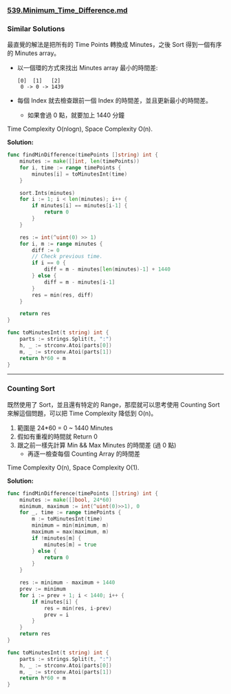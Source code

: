 ### [539.Minimum_Time_Difference.md]

### Similar Solutions

最直覺的解法是把所有的 Time Points 轉換成 Minutes，之後 Sort 得到一個有序的 Minutes array。
-   以一個環的方式來找出 Minutes array 最小的時間差:

    ```
    [0]  [1]   [2]
     0 -> 0 -> 1439
    ```
-   每個 Index 就去檢查跟前一個 Index 的時間差，並且更新最小的時間差。
    -   如果會過 0 點，就要加上 1440 分鐘

Time Complexity O(nlogn), Space Complexity O(n).

**Solution:**
```go
func findMinDifference(timePoints []string) int {
	minutes := make([]int, len(timePoints))
	for i, time := range timePoints {
		minutes[i] = toMinutesInt(time)
	}

	sort.Ints(minutes)
	for i := 1; i < len(minutes); i++ {
		if minutes[i] == minutes[i-1] {
			return 0
		}
	}

	res := int(^uint(0) >> 1)
	for i, m := range minutes {
		diff := 0
		// Check previous time.
		if i == 0 {
			diff = m - minutes[len(minutes)-1] + 1440
		} else {
			diff = m - minutes[i-1]
		}
		res = min(res, diff)
	}

	return res
}

func toMinutesInt(t string) int {
	parts := strings.Split(t, ":")
	h, _ := strconv.Atoi(parts[0])
	m, _ := strconv.Atoi(parts[1])
	return h*60 + m
}
```

---

### Counting Sort

既然使用了 Sort，並且還有特定的 Range，那麼就可以思考使用 Counting Sort 來解這個問題，可以把 Time Complexity 降低到 O(n)。
1.	範圍是 24*60 = 0 ~ 1440 Minutes
2.	假如有重複的時間就 Return 0
3.	跟之前一樣先計算 Min && Max Minutes 的時間差 (過 0 點)
	-	再逐一檢查每個 Counting Array 的時間差

Time Complexity O(n), Space Complexity O(1).

**Solution:**
```go
func findMinDifference(timePoints []string) int {
	minutes := make([]bool, 24*60)
	minimum, maximum := int(^uint(0)>>1), 0
	for _, time := range timePoints {
		m := toMinutesInt(time)
		minimum = min(minimum, m)
		maximum = max(maximum, m)
		if !minutes[m] {
			minutes[m] = true
		} else {
			return 0
		}
	}

	res := minimum - maximum + 1440
	prev := minimum
	for i := prev + 1; i < 1440; i++ {
		if minutes[i] {
			res = min(res, i-prev)
			prev = i
		}
	}
	return res
}

func toMinutesInt(t string) int {
	parts := strings.Split(t, ":")
	h, _ := strconv.Atoi(parts[0])
	m, _ := strconv.Atoi(parts[1])
	return h*60 + m
}
```

[539.Minimum_Time_Difference.md]: https://leetcode.com/problems/minimum-time-difference